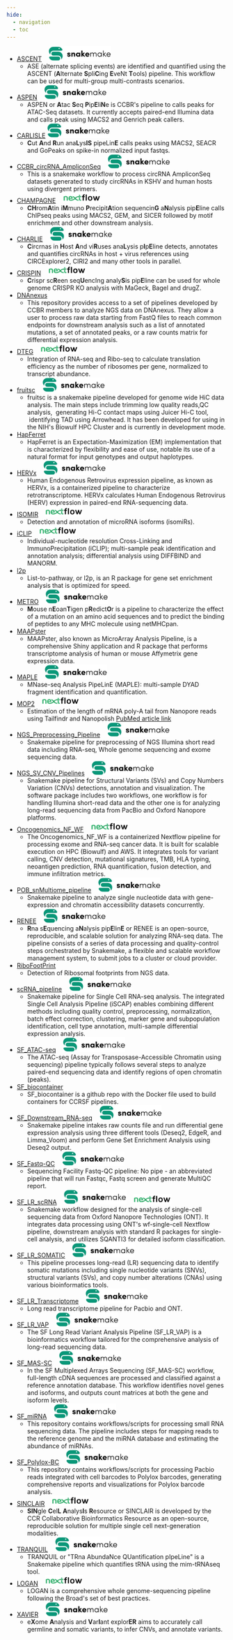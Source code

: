 ```yaml
---
hide:
  - navigation
  - toc
---
```



* [ASCENT](https://github.com/abcsFrederick/ASCENT)&nbsp;&nbsp;&nbsp;&nbsp;![snakemake](images/snakemake-small.svg)
    - ASE (alternate splicing events) are identified and quantified using the ASCENT (**A**lternate **S**pli**C**ing **E**veNt **T**ools) pipeline. This workflow can be used for multi-group multi-contrasts scenarios.
* [ASPEN](https://github.com/abcsFrederick/ASPEN)&nbsp;&nbsp;&nbsp;&nbsp;![snakemake](images/snakemake-small.svg)
    - ASPEN or **A**tac **S**eq **P**ip**E**li**N**e is CCBR's pipeline to calls peaks for ATAC-Seq datasets. It currently accepts paired-end Illumina data and calls peak using MACS2 and Genrich peak callers.
* [CARLISLE](https://github.com/abcsFrederick/CARLISLE) ![snakemake](images/snakemake-small.svg)
    - **C**ut **A**nd **R**un ana**L**ys**IS** pipeLin**E** calls peaks using MACS2, SEACR and GoPeaks on spike-in normalized input fastqs.
* [CCBR_circRNA_AmpliconSeq](https://github.com/abcsFrederick/CCBR_circRNA_AmpliconSeq)&nbsp;&nbsp;&nbsp;&nbsp;![snakemake](images/snakemake-small.svg)
    - This is a snakemake workflow to process circRNA AmpliconSeq datasets generated to study circRNAs in KSHV and human hosts using divergent primers.
* [CHAMPAGNE](https://github.com/abcsFrederick/CHAMPAGNE)&nbsp;&nbsp;&nbsp;&nbsp;![nextflow](images/nextflow-small.svg)
    - **CH**rom**A**tin i**M**muno **P**recipit**A**tion sequencin**G** a**N**alysis pip**E**line calls ChIPseq peaks using MACS2, GEM, and SICER followed by motif enrichment and other downstream analysis.
* [CHARLIE](https://github.com/abcsFrederick/CHARLIE)&nbsp;&nbsp;&nbsp;&nbsp;![snakemake](images/snakemake-small.svg)
    - **C**ircrnas in **H**ost **A**nd vi**R**uses ana**L**ysis p**I**p**E**line detects, annotates and quantifies circRNAs in host + virus references using CIRCExplorer2, CIRI2 and many other tools in parallel.
* [CRISPIN](https://github.com/abcsFrederick/CRISPIN)&nbsp;&nbsp;&nbsp;&nbsp;![nextflow](images/nextflow-small.svg)
    - **C**rispr sc**R**een seq**U**encIng analy**S**is pip**E**line can be used for whole genome CRISPR KO analysis with MaGeck, Bagel and drugZ.
* [DNAnexus](https://github.com/abcsFrederick/DNAnexus)
    - This repository provides access to a set of pipelines developed by CCBR members to analyze NGS data on DNAnexus. They allow a user to process raw data starting from FastQ files to reach common endpoints for downstream analysis such as a list of annotated mutations, a set of annotated peaks, or a raw counts matrix for differential expression analysis.
* [DTEG](https://github.com/NCI-RBL/Dockers/tree/main/workflows/DTEG)&nbsp;&nbsp;&nbsp;&nbsp;![nextflow](images/nextflow-small.svg)
    - Integration of RNA-seq and Ribo-seq to calculate translation efficiency as the number of ribosomes per gene, normalized to transcript abundance.
* [fruitsc](https://github.com/abcsFrederick/fruitsc)&nbsp;&nbsp;&nbsp;&nbsp;![snakemake](images/snakemake-small.svg)
    - fruitsc is a snakemake pipeline developed for genome wide HiC data analysis. The main steps include trimming low quality reads,QC analysis,  generating Hi-C contact maps using Juicer Hi-C tool,  identifying TAD using Arrowhead. It has been developed for using in the NIH's Biowulf HPC Cluster and is currently in development mode.
* [HapFerret](https://github.com/abcsFrederick/HapFerret)
    - HapFerret is an Expectation-Maximization (EM) implementation that is characterized by flexibility and ease of use, notable its use of a natural format for input genotypes and output haplotypes.
* [HERVx](https://github.com/abcsFrederick/HERVx)&nbsp;&nbsp;&nbsp;&nbsp;![snakemake](images/snakemake-small.svg)
    - Human Endogenous Retrovirus expression pipeline, as known as HERVx, is a containerized pipeline to characterize retrotranscriptome. HERVx calculates Human Endogenous Retrovirus (HERV) expression in paired-end RNA-sequencing data.
* [ISOMIR](https://github.com/NCI-RBL/Dockers/tree/main/workflows/isomiR)&nbsp;&nbsp;&nbsp;&nbsp;![nextflow](images/nextflow-small.svg)
    - Detection and annotation of microRNA isoforms (isomiRs).
* [iCLIP](https://github.com/abcsFrederick/iCLIP_V3)&nbsp;&nbsp;&nbsp;&nbsp;![nextflow](images/nextflow-small.svg)
    - Individual-nucleotide resolution Cross-Linking and ImmunoPrecipitation (iCLIP); multi-sample peak identification and annotation analysis; differential analysis using DIFFBIND and MANORM.
* [l2p](https://github.com/abcsFrederick/l2p)
    - List-to-pathway, or l2p, is an R package for gene set enrichment analysis that is optimized for speed.
* [METRO](https://github.com/abcsFrederick/METRO)&nbsp;&nbsp;&nbsp;&nbsp;![snakemake](images/snakemake-small.svg)
    - **M**ouse n**E**oan**T**igen p**R**edict**O**r is a pipeline to characterize the effect of a mutation on an amino acid sequences and to predict the binding of peptides to any MHC molecule using netMHCpan.
* [MAAPster](https://github.com/abcsFrederick/MAAPster)
    - MAAPster, also known as MicroArray Analysis Pipeline, is a comprehensive Shiny application and R package that performs transcriptome analysis of human or mouse Affymetrix gene expression data.
* [MAPLE](https://github.com/abcsFrederick/MAPLE)&nbsp;&nbsp;&nbsp;&nbsp;![snakemake](images/snakemake-small.svg)
    - MNase-seq Analysis PipeLinE (MAPLE): multi-sample DYAD fragment identification and quantification.
* [MOP2](https://github.com/NCI-RBL/Dockers/tree/main/workflows/MOP2)&nbsp;&nbsp;&nbsp;&nbsp;![nextflow](images/nextflow-small.svg)
    - Estimation of the length of mRNA poly-A tail from Nanopore reads using Tailfindr and Nanopolish [PubMed article link](https://pubmed.ncbi.nlm.nih.gov/36723817/)
* [NGS_Preprocessing_Pipeline](https://github.com/abcsFrederick/NGS_Preprocessing_Pipeline)&nbsp;&nbsp;&nbsp;&nbsp;![snakemake](images/snakemake-small.svg)
    - Snakemake pipeline for preprocessing of NGS Illumina short read data including RNA-seq, Whole genome sequencing and exome sequencing data.
* [NGS_SV_CNV_Pipelines](https://github.com/abcsFrederick/NGS_SV_CNV_Pipelines)&nbsp;&nbsp;&nbsp;&nbsp;![snakemake](images/snakemake-small.svg)
    - Snakemake pipeline for Structural Variants (SVs) and Copy Numbers Variation (CNVs) detections, annotation and visualization. The software package includes two workflows, one workflow is for handling Illumina short-read data and the other one is for analyzing long-read sequencing data from PacBio and Oxford Nanopore platforms.
* [Oncogenomics_NF_WF](https://github.com/abcsFrederick/Oncogenomics_NF_WF)&nbsp;&nbsp;&nbsp;&nbsp;![nextflow](images/nextflow-small.svg)
    - The Oncogenomics_NF_WF is a containerized Nextflow pipeline for processing exome and RNA-seq cancer data. It is built for scalable execution on HPC (Biowulf) and AWS. It integrates tools for variant calling, CNV detection, mutational signatures, TMB, HLA typing, neoantigen prediction, RNA quantification, fusion detection, and immune infiltration metrics.
* [POB_snMultiome_pipeline](https://github.com/abcsFrederick/POB_snMultiome_pipeline)&nbsp;&nbsp;&nbsp;&nbsp;![snakemake](images/snakemake-small.svg)
    - Snakemake pipeline to analyze single nucleotide data with gene-expression and chromatin accessibility datasets concurrently.
* [RENEE](https://github.com/abcsFrederick/RENEE)&nbsp;&nbsp;&nbsp;&nbsp;![snakemake](images/snakemake-small.svg)
    - **R**na s**E**quencing a**N**alysis pip**E**lin**E** or RENEE is an open-source, reproducible, and scalable solution for analyzing RNA-seq data. The pipeline consists of a series of data processing and quality-control steps orchestrated by Snakemake, a flexible and scalable workflow management system, to submit jobs to a cluster or cloud provider.
* [RiboFootPrint](https://github.com/NCI-RBL/Dockers/tree/main/workflows/RiboFootPrint) 
    - Detection of Ribosomal footprints from NGS data.
* [scRNA_pipeline](https://github.com/abcsFrederick/scRNA_pipeline)&nbsp;&nbsp;&nbsp;&nbsp;![snakemake](images/snakemake-small.svg)
    - Snakemake pipeline for Single Cell RNA-seq analysis. The integrated Single Cell Analysis Pipeline (iSCAP) enables combining different methods including quality control, preprocessing, normalization, batch effect correction, clustering, marker gene and subpopulation identification, cell type annotation, multi-sample differential expression analysis.
* [SF_ATAC-seq](https://github.com/abcsFrederick/SF_ATAC-seq)&nbsp;&nbsp;&nbsp;&nbsp;![snakemake](images/snakemake-small.svg)
    - The ATAC-seq (Assay for Transposase-Accessible Chromatin using sequencing) pipeline typically follows several steps to analyze paired-end sequencing data and identify regions of open chromatin (peaks).
* [SF_biocontainer](https://github.com/abcsFrederick/SF_biocontainer)
    - SF_biocontainer is a github repo with the Docker file used to build containers for CCRSF pipelines.
* [SF_Downstream_RNA-seq](https://github.com/abcsFrederick/SF_Downstream_RNA-seq)&nbsp;&nbsp;&nbsp;&nbsp;![snakemake](images/snakemake-small.svg)
    - Snakemake pipeline intakes raw counts file and run differential gene expression analysis using three different tools (Deseq2, EdgeR, and Limma_Voom) and perform Gene Set Enrichment Analysis using Deseq2 output.
* [SF_Fastq-QC](https://github.com/abcsFrederick/SF_Fastq-QC)&nbsp;&nbsp;&nbsp;&nbsp;![snakemake](images/snakemake-small.svg)
    - Sequencing Facility Fastq-QC pipeline: No pipe - an abbreviated pipeline that will run Fastqc, Fastq screen and generate MultiQC report.
* [SF_LR_scRNA](https://github.com/abcsFrederick/SF_LR_scRNA)&nbsp;&nbsp;&nbsp;&nbsp;![snakemake](images/snakemake-small.svg)&nbsp;&nbsp;&nbsp;&nbsp;![nextflow](images/nextflow-small.svg)
    - Snakemake workflow designed for the analysis of single-cell sequencing data from Oxford Nanopore Technologies (ONT). It integrates data processing using ONT's wf-single-cell Nextflow pipeline, downstream analysis with standard R packages for single-cell analysis, and utilizes SQANTI3 for detailed isoform classification.
* [SF_LR_SOMATIC](https://github.com/abcsFrederick/SF_LR_SOMATIC)&nbsp;&nbsp;&nbsp;&nbsp;![snakemake](images/snakemake-small.svg)
    - This pipeline processes long-read (LR) sequencing data to identify somatic mutations including single nucleotide variants (SNVs), structural variants (SVs), and copy number alterations (CNAs) using various bioinformatics tools.
* [SF_LR_Transcriptome](https://github.com/abcsFrederick/SF_LR_Transcriptome)&nbsp;&nbsp;&nbsp;&nbsp;![snakemake](images/snakemake-small.svg)
    - Long read transcriptome pipeline for Pacbio and ONT.
* [SF_LR_VAP](https://github.com/abcsFrederick/SF_LR_VAP)&nbsp;&nbsp;&nbsp;&nbsp;![snakemake](images/snakemake-small.svg)
    - The SF Long Read Variant Analysis Pipeline (SF_LR_VAP) is a bioinformatics workflow tailored for the comprehensive analysis of long-read sequencing data.
* [SF_MAS-SC](https://github.com/abcsFrederick/SF_MAS-SC)&nbsp;&nbsp;&nbsp;&nbsp;![snakemake](images/snakemake-small.svg)
    - In the SF Multiplexed Arrays Sequencing (SF_MAS-SC) workflow, full-length cDNA sequences are processed and classified against a reference annotation database. This workflow identifies novel genes and isoforms, and outputs count matrices at both the gene and isoform levels.
* [SF_miRNA](https://github.com/abcsFrederick/SF_miRNA)&nbsp;&nbsp;&nbsp;&nbsp;![snakemake](images/snakemake-small.svg)
    - This repository contains workflows/scripts for processing small RNA sequencing data. The pipeline includes steps for mapping reads to the reference genome and the miRNA database and estimating the abundance of miRNAs.
* [SF_Polylox-BC](https://github.com/abcsFrederick/SF_Polylox-BC)&nbsp;&nbsp;&nbsp;&nbsp;![snakemake](images/snakemake-small.svg)
    - This repository contains workflows/scripts for processing Pacbio reads integrated with cell barcodes to Polylox barcodes, generating comprehensive reports and visualizations for Polylox barcode analysis.
* [SINCLAIR](https://github.com/abcsFrederick/SINCLAIR)&nbsp;&nbsp;&nbsp;&nbsp;![nextflow](images/nextflow-small.svg)
    -  **SIN**gle **C**el**L** **A**nalys**I**s **R**esource or SINCLAIR is developed by the CCR Collaborative Bioinformatics Resource as an open-source, reproducible solution for multiple single cell next-generation modalities.
* [TRANQUIL](https://github.com/abcsFrederick/TRANQUIL)&nbsp;&nbsp;&nbsp;&nbsp;![snakemake](images/snakemake-small.svg)
    - TRANQUIL or "TRna AbundaNce QUantification pIpeLine" is a Snakemake pipeline which quantifies tRNA using the mim-tRNAseq tool.
* [LOGAN](https://github.com/abcsFrederick/LOGAN)&nbsp;&nbsp;&nbsp;&nbsp;![nextflow](images/nextflow-small.svg)
    - LOGAN is a comprehensive whole genome-sequencing pipeline following the Broad's set of best practices.
* [XAVIER](https://github.com/abcsFrederick/XAVIER)&nbsp;&nbsp;&nbsp;&nbsp;![snakemake](images/snakemake-small.svg)
    - e**X**ome **A**nalysis and **V**ar**I**ant explor**ER** aims to accurately call germline and somatic variants, to infer CNVs, and annotate variants.


